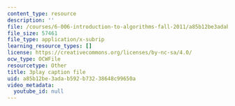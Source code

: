 ```yaml
---
content_type: resource
description: ''
file: /courses/6-006-introduction-to-algorithms-fall-2011/a85b12be3adab592b73238648c99650a_eCaXlAaN2uE.srt
file_size: 57461
file_type: application/x-subrip
learning_resource_types: []
license: https://creativecommons.org/licenses/by-nc-sa/4.0/
ocw_type: OCWFile
resourcetype: Other
title: 3play caption file
uid: a85b12be-3ada-b592-b732-38648c99650a
video_metadata:
  youtube_id: null
---
```

